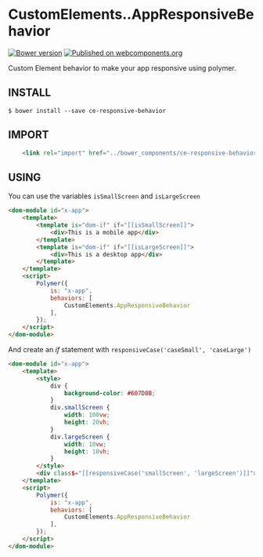 # CustomElements..AppResponsiveBehavior

[![Bower version](https://badge.fury.io/bo/ce-responsive-behavior.svg)](https://badge.fury.io/bo/ce-responsive-behavior)
[![Published on webcomponents.org](https://img.shields.io/badge/webcomponents.org-published-blue.svg)](https://www.webcomponents.org/element/seijihirao/ce-responsive-behavior)

Custom Element behavior to make your app responsive using polymer.

## INSTALL

```
$ bower install --save ce-responsive-behavior
```

## IMPORT

```HTML
    <link rel="import" href="../bower_components/ce-responsive-behavior/ce-responsive-behavior.html">
```

## USING

You can use the variables `isSmallScreen` and `isLargeScreen`
```HTML
<dom-module id="x-app">
    <template>
        <template is="dom-if" if="[[isSmallScreen]]">
            <div>This is a mobile app</div>
        </template>
        <template is="dom-if" if="[[isLargeScreen]]">
            <div>This is a desktop app</div>
        </template>
    </template>
    <script>
        Polymer({
            is: "x-app",
            behaviors: [
                CustomElements.AppResponsiveBehavior
            ],
        });
	</script>
</dom-module>
```

And create an *if* statement with `responsiveCase('caseSmall', 'caseLarge')`
```HTML
<dom-module id="x-app">
    <template>
        <style>
            div {
                background-color: #607D8B;
            }
            div.smallScreen {
                width: 100vw;
                height: 20vh;
            }
            div.largeScreen {
                width: 10vw;
                height: 10vh;
            }
        </style>
        <div class$="[[responsiveCase('smallScreen', 'largeScreen')]]">My App</div>
    </template>
    <script>
        Polymer({
            is: "x-app",
            behaviors: [
                CustomElements.AppResponsiveBehavior
            ],
        });
	</script>
</dom-module>
```